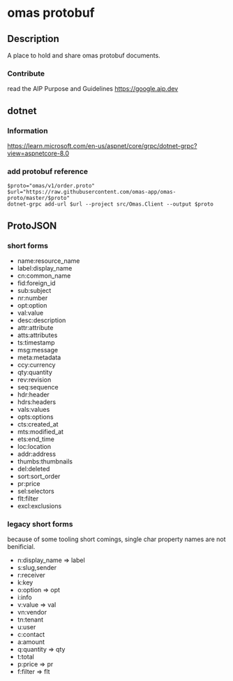 # omas protobuf

## Description

A place to hold and share omas protobuf documents.

### Contribute

read the AIP Purpose and Guidelines
https://google.aip.dev


## dotnet

### Information

https://learn.microsoft.com/en-us/aspnet/core/grpc/dotnet-grpc?view=aspnetcore-8.0

### add protobuf reference

```pwsh
$proto="omas/v1/order.proto"
$url="https://raw.githubusercontent.com/omas-app/omas-proto/master/$proto"
dotnet-grpc add-url $url --project src/Omas.Client --output $proto
```

## ProtoJSON

### short forms

- name:resource_name
- label:display_name
- cn:common_name
- fid:foreign_id
- sub:subject
- nr:number
- opt:option
- val:value
- desc:description
- attr:attribute
- atts:attributes
- ts:timestamp
- msg:message
- meta:metadata
- ccy:currency
- qty:quantity
- rev:revision
- seq:sequence
- hdr:header
- hdrs:headers
- vals:values
- opts:options
- cts:created_at
- mts:modified_at
- ets:end_time
- loc:location
- addr:address
- thumbs:thumbnails
- del:deleted
- sort:sort_order
- pr:price
- sel:selectors
- flt:filter
- excl:exclusions

### legacy short forms

because of some tooling short comings, 
single char property names are not benificial.

- n:display_name => label
- s:slug,sender
- r:receiver
- k:key
- o:option => opt
- i:info
- v:value => val
- vn:vendor
- tn:tenant
- u:user
- c:contact
- a:amount
- q:quantity => qty
- t:total
- p:price => pr
- f:filter => flt